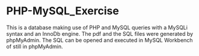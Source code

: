 # PHP-MySQL_Exercise
This is a database making use of PHP and MySQL queries with a MySQLi syntax and an InnoDb engine.
The pdf and the SQL files were generated by phpMyAdmin. The SQL can be opened and executed in MySQL Workbench of still in phpMyAdmin.

